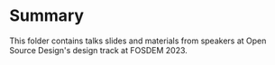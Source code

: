# Summary

This folder contains talks slides and materials from speakers at Open Source Design's design track at FOSDEM 2023.
